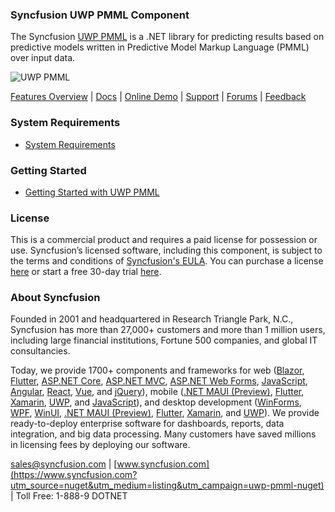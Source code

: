 ### Syncfusion UWP PMML Component
The Syncfusion [UWP PMML](https://www.syncfusion.com/products/data-science/predictive-analytics?utm_source=nuget&utm_medium=listing&utm_campaign=uwp-pmml-nuget) is a .NET library for predicting results based on predictive models written in Predictive Model Markup Language (PMML) over input data.

![UWP PMML](https://cdn.syncfusion.com/nuget-readme/uwp/uwp-predictive-analysis.png)

[Features Overview](https://www.syncfusion.com/products/data-science/predictive-analytics?utm_source=nuget&utm_medium=listing&utm_campaign=uwp-pmml-nuget) | [Docs](https://help.syncfusion.com/predictive-analytics/?utm_source=nuget&utm_medium=listing&utm_campaign=uwp-pmml-nuget?utm_source=nuget&utm_medium=listing&utm_campaign=uwp-pmml-nuget) | [Online Demo](https://github.com/syncfusion/uwp-demos?utm_source=nuget&utm_medium=listing&utm_campaign=uwp-pmml-nuget) | [Support](https://www.syncfusion.com/support/directtrac/incidents/newincident?utm_source=nuget&utm_medium=listing&utm_campaign=uwp-pmml-nuget) | [Forums](https://www.syncfusion.com/forums/uwp?utm_source=nuget&utm_medium=listing&utm_campaign=uwp-pmml-nuget) | [Feedback](https://www.syncfusion.com/feedback/uwp?utm_source=nuget&utm_medium=listing&utm_campaign=uwp-pmml-nuget)

### System Requirements

* [System Requirements](https://help.syncfusion.com/file-formats/installation-and-upgrade/system-requirements?utm_source=nuget&utm_medium=listing&utm_campaign=uwp-pmml-nuget)

### Getting Started

* [Getting Started with UWP PMML](https://help.syncfusion.com/predictive-analytics/?utm_source=nuget&utm_medium=listing&utm_campaign=uwp-pmml-nuget?utm_source=nuget&utm_medium=listing&utm_campaign=uwp-pmml-nuget)

### License

This is a commercial product and requires a paid license for possession or use. Syncfusion’s licensed software, including this component, is subject to the terms and conditions of [Syncfusion's EULA](https://www.syncfusion.com/eula/es/?utm_source=nuget&utm_medium=listing&utm_campaign=uwp-pmml-nuget). You can purchase a license [here](https://www.syncfusion.com/sales/products?utm_source=nuget&utm_medium=listing&utm_campaign=uwp-pmml-nuget) or start a free 30-day trial [here](https://www.syncfusion.com/account/manage-trials/start-trials?utm_source=nuget&utm_medium=listing&utm_campaign=uwp-pmml-nuget).

### About Syncfusion

Founded in 2001 and headquartered in Research Triangle Park, N.C., Syncfusion has more than 27,000+ customers and more than 1 million users, including large financial institutions, Fortune 500 companies, and global IT consultancies.
 
Today, we provide 1700+ components and frameworks for web ([Blazor](https://www.syncfusion.com/blazor-components?utm_source=nuget&utm_medium=listing&utm_campaign=uwp-pmml-nuget), [Flutter](https://www.syncfusion.com/flutter-widgets?utm_source=nuget&utm_medium=listing&utm_campaign=uwp-pmml-nuget), [ASP.NET Core](https://www.syncfusion.com/aspnet-core-ui-controls?utm_source=nuget&utm_medium=listing&utm_campaign=uwp-pmml-nuget), [ASP.NET MVC](https://www.syncfusion.com/aspnet-mvc-ui-controls?utm_source=nuget&utm_medium=listing&utm_campaign=uwp-pmml-nuget), [ASP.NET Web Forms](https://www.syncfusion.com/jquery/aspnet-webforms-ui-controls?utm_source=nuget&utm_medium=listing&utm_campaign=uwp-pmml-nuget), [JavaScript](https://www.syncfusion.com/javascript-ui-controls?utm_source=nuget&utm_medium=listing&utm_campaign=uwp-pmml-nuget), [Angular](https://www.syncfusion.com/angular-ui-components?utm_source=nuget&utm_medium=listing&utm_campaign=uwp-pmml-nuget), [React](https://www.syncfusion.com/react-ui-components?utm_source=nuget&utm_medium=listing&utm_campaign=uwp-pmml-nuget), [Vue](https://www.syncfusion.com/vue-ui-components?utm_source=nuget&utm_medium=listing&utm_campaign=uwp-pmml-nuget), and [jQuery](https://www.syncfusion.com/jquery-ui-widgets?utm_source=nuget&utm_medium=listing&utm_campaign=uwp-pmml-nuget)), mobile ([.NET MAUI (Preview)](https://www.syncfusion.com/maui-controls?utm_source=nuget&utm_medium=listing&utm_campaign=uwp-pmml-nuget), [Flutter](https://www.syncfusion.com/flutter-widgets?utm_source=nuget&utm_medium=listing&utm_campaign=uwp-pmml-nuget), [Xamarin](https://www.syncfusion.com/xamarin-ui-controls?utm_source=nuget&utm_medium=listing&utm_campaign=uwp-pmml-nuget), [UWP](https://www.syncfusion.com/uwp-ui-controls?utm_source=nuget&utm_medium=listing&utm_campaign=uwp-pmml-nuget), and [JavaScript](https://www.syncfusion.com/javascript-ui-controls?utm_source=nuget&utm_medium=listing&utm_campaign=uwp-pmml-nuget)), and desktop development ([WinForms](https://www.syncfusion.com/winforms-ui-controls?utm_source=nuget&utm_medium=listing&utm_campaign=uwp-pmml-nuget), [WPF](https://www.syncfusion.com/wpf-controls?utm_source=nuget&utm_medium=listing&utm_campaign=uwp-pmml-nuget), [WinUI](https://www.syncfusion.com/winui-controls?utm_source=nuget&utm_medium=listing&utm_campaign=uwp-pmml-nuget), [.NET MAUI (Preview)](https://www.syncfusion.com/maui-controls?utm_source=nuget&utm_medium=listing&utm_campaign=uwp-pmml-nuget), [Flutter](https://www.syncfusion.com/flutter-widgets?utm_source=nuget&utm_medium=listing&utm_campaign=uwp-pmml-nuget), [Xamarin](https://www.syncfusion.com/xamarin-ui-controls?utm_source=nuget&utm_medium=listing&utm_campaign=uwp-pmml-nuget), and [UWP](https://www.syncfusion.com/uwp-ui-controls?utm_source=nuget&utm_medium=listing&utm_campaign=uwp-pmml-nuget)). We provide ready-to-deploy enterprise software for dashboards, reports, data integration, and big data processing. Many customers have saved millions in licensing fees by deploying our software.

[sales@syncfusion.com](mailto:sales@syncfusion.com?Subject=Syncfusion%20UWP%20PMML-%20NuGet) | [www.syncfusion.com](https://www.syncfusion.com?utm_source=nuget&utm_medium=listing&utm_campaign=uwp-pmml-nuget) | Toll Free: 1-888-9 DOTNET